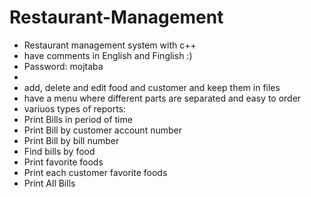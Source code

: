 # Restaurant-Management

+ Restaurant management system with c++
+ have comments in English and Finglish :)
+ Password: mojtaba
+
+ add, delete and edit food and customer and keep them in files
+ have a menu where different parts are separated and easy to order
+ variuos types of reports:
+ Print Bills in period of time
+ Print Bill by customer account number
+ Print Bill by bill number
+ Find bills by food
+ Print favorite foods
+ Print each customer favorite foods
+ Print All Bills
